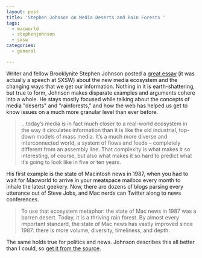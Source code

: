 ```yaml
---
layout: post
title: 'Stephen Johnson on Media Deserts and Rain Forests '
tags:
  - macworld
  - stephenjohnson
  - sxsw
categories:
  - general

---
```


Writer and fellow Brooklynite Stephen Johnson posted a <a href="http://www.stevenberlinjohnson.com/2009/03/the-following-is-a-speech-i-gave-yesterday-at-the-south-by-southwest-interactive-festival-in-austiniif-you-happened-to-being.html">great essay</a> (it was actually a speech at SXSW) about the new media ecosystem and the changing ways that we get our information.  Nothing in it is earth-shattering, but true to form, Johnson makes disparate examples and arguments cohere into a whole.   He stays mostly focused while talking about the concepts of media "deserts" and "rainforests," and how the web has helped us get to know issues on a much more granular level than ever before.  

<blockquote>...today’s media is in fact much closer to a real-world ecosystem in the way it circulates information than it is like the old industrial, top-down models of mass media. It’s a much more diverse and interconnected world, a system of flows and feeds – completely different from an assembly line. That complexity is what makes it so interesting, of course, but also what makes it so hard to predict what it’s going to look like in five or ten years. </blockquote>

His first example is the state of Macintosh news in 1987, when you had to wait for Macworld to arrive in your meatspace mailbox every month to inhale the latest geekery.  Now, there are dozens of blogs parsing every utterance out of Steve Jobs, and Mac nerds can Twitter along to news conferences.  

<blockquote>To use that ecosystem metaphor: the state of Mac news in 1987 was a barren desert. Today, it is a thriving rain forest. By almost every important standard, the state of Mac news has vastly improved since 1987: there is more volume, diversity, timeliness, and depth.</blockquote>

The same holds true for politics and news.  Johnson describes this all better than I could, so <a href="http://www.stevenberlinjohnson.com/2009/03/the-following-is-a-speech-i-gave-yesterday-at-the-south-by-southwest-interactive-festival-in-austiniif-you-happened-to-being.html">get it from the source</a>.
